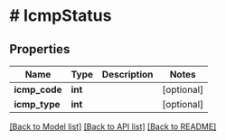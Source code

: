 # # IcmpStatus

## Properties

Name | Type | Description | Notes
------------ | ------------- | ------------- | -------------
**icmp_code** | **int** |  | [optional]
**icmp_type** | **int** |  | [optional]

[[Back to Model list]](../../README.md#models) [[Back to API list]](../../README.md#endpoints) [[Back to README]](../../README.md)
